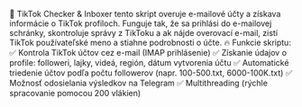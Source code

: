 🎯 TikTok Checker & Inboxer
tento skript overuje e-mailové účty a získava informácie o TikTok profiloch. Funguje tak, že sa prihlási do e-mailovej schránky, skontroluje správy z TikToku
a ak nájde overovací e-mail, zistí TikTok používateľské meno a stiahne podrobnosti o účte.
🔥 Funkcie skriptu:
✅ Kontrola TikTok účtov cez e-mail (IMAP prihlásenie)
✅ Získanie údajov o profile: followeri, lajky, videá, región, dátum vytvorenia účtu
✅ Automatické triedenie účtov podľa počtu followerov (napr. 100-500.txt, 6000-100K.txt)
✅ Možnosť odosielania výsledkov na Telegram
✅ Multithreading (rýchle spracovanie pomocou 200 vlákien)
